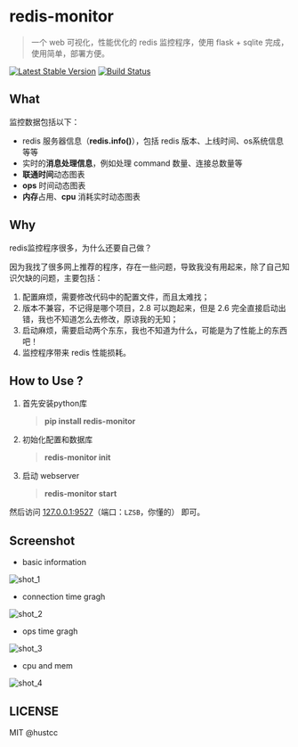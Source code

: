 # redis-monitor

> 一个 web 可视化，性能优化的 redis 监控程序，使用 flask + sqlite 完成，使用简单，部署方便。

[![Latest Stable Version](https://img.shields.io/pypi/v/redis-monitor.svg)](https://pypi.python.org/pypi/redis-monitor) [![Build Status](https://travis-ci.org/NetEaseGame/redis-monitor.svg?branch=master)](https://travis-ci.org/NetEaseGame/redis-monitor) 


## What

监控数据包括以下：

 - redis 服务器信息（**redis.info()**），包括 redis 版本、上线时间、os系统信息等等
 - 实时的**消息处理信息**，例如处理 command 数量、连接总数量等
 - **联通时间**动态图表
 - **ops** 时间动态图表
 - **内存**占用、**cpu** 消耗实时动态图表
 
 
## Why

redis监控程序很多，为什么还要自己做？

因为我找了很多网上推荐的程序，存在一些问题，导致我没有用起来，除了自己知识欠缺的问题，主要包括：

1. 配置麻烦，需要修改代码中的配置文件，而且太难找；
2. 版本不兼容，不记得是哪个项目，2.8 可以跑起来，但是 2.6 完全直接启动出错，我也不知道怎么去修改，原谅我的无知；
3. 启动麻烦，需要启动两个东东，我也不知道为什么，可能是为了性能上的东西吧！
4. 监控程序带来 redis 性能损耗。


## How to Use ?

1. 首先安装python库

	> **pip install redis-monitor**

2. 初始化配置和数据库
	
	> **redis-monitor init**

3. 启动 webserver

	> **redis-monitor start**

然后访问 [127.0.0.1:9527](http://127.0.0.1:9527/)（端口：`LZSB`，你懂的） 即可。


## Screenshot

 - basic information

![shot_1](/doc/shot_1.png)

 - connection time gragh

![shot_2](/doc/shot_2.png)

 - ops time gragh

![shot_3](/doc/shot_3.png)

 - cpu and mem

![shot_4](/doc/shot_4.png)


## LICENSE

MIT @hustcc